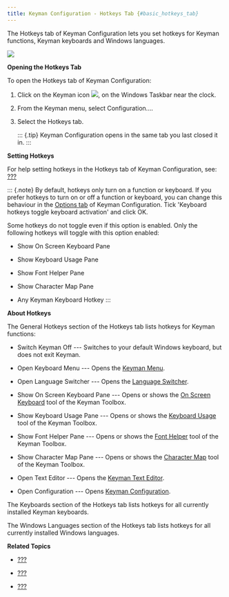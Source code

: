 ```yaml
---
title: Keyman Configuration - Hotkeys Tab {#basic_hotkeys_tab}
---
```


The Hotkeys tab of Keyman Configuration lets you set hotkeys for Keyman
functions, Keyman keyboards and Windows languages.

![](desktop_images/tab-hotkeys.png)

**Opening the Hotkeys Tab**

To open the Hotkeys tab of Keyman Configuration:

1.  Click on the Keyman icon ![](desktop_images/icon-keyman.png), on the
    Windows Taskbar near the clock.

2.  From the Keyman menu, select Configuration....

3.  Select the Hotkeys tab.

    ::: {.tip}
    Keyman Configuration opens in the same tab you last closed it in.
    :::

**Setting Hotkeys**

For help setting hotkeys in the Hotkeys tab of Keyman Configuration,
see: [???](#start_hotkey_set)

::: {.note}
By default, hotkeys only turn on a function or keyboard. If you prefer
hotkeys to turn on or off a function or keyboard, you can change this
behaviour in the [Options tab](#basic_options_tab) of Keyman
Configuration. Tick \'Keyboard hotkeys toggle keyboard activation\' and
click OK.

Some hotkeys do not toggle even if this option is enabled. Only the
following hotkeys will toggle with this option enabled:

-   Show On Screen Keyboard Pane

-   Show Keyboard Usage Pane

-   Show Font Helper Pane

-   Show Character Map Pane

-   Any Keyman Keyboard Hotkey
:::

**About Hotkeys**

The General Hotkeys section of the Hotkeys tab lists hotkeys for Keyman
functions:

-   Switch Keyman Off --- Switches to your default Windows keyboard, but
    does not exit Keyman.

-   Open Keyboard Menu --- Opens the [Keyman Menu](#basic_traymenu).

-   Open Language Switcher --- Opens the [Language
    Switcher](#basic_languageswitcher).

-   Show On Screen Keyboard Pane --- Opens or shows the [On Screen
    Keyboard](#basic_osk) tool of the Keyman Toolbox.

-   Show Keyboard Usage Pane --- Opens or shows the [Keyboard
    Usage](#basic_usage) tool of the Keyman Toolbox.

-   Show Font Helper Pane --- Opens or shows the [Font
    Helper](#basic_fonthelper) tool of the Keyman Toolbox.

-   Show Character Map Pane --- Opens or shows the [Character
    Map](#basic_charactermap) tool of the Keyman Toolbox.

-   Open Text Editor --- Opens the [Keyman Text
    Editor](#basic_text_editor).

-   Open Configuration --- Opens [Keyman
    Configuration](#basic_config_menu).

The Keyboards section of the Hotkeys tab lists hotkeys for all currently
installed Keyman keyboards.

The Windows Languages section of the Hotkeys tab lists hotkeys for all
currently installed Windows languages.

**Related Topics**

-   [???](#start_hotkey_set)

-   [???](#basic_config_menu)

-   [???](#basic_options_tab)
